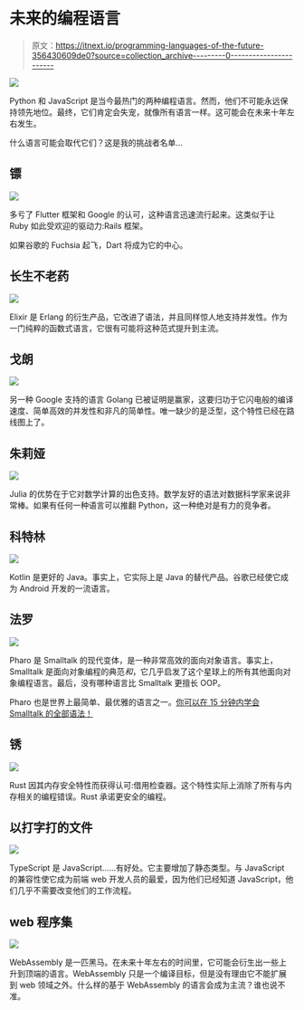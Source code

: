 # 未来的编程语言

> 原文：<https://itnext.io/programming-languages-of-the-future-356430609de0?source=collection_archive---------0----------------------->

![](img/ea5f1f3f0b34549a07ff550fa558ec1e.png)

Python 和 JavaScript 是当今最热门的两种编程语言。然而，他们不可能永远保持领先地位。最终，它们肯定会失宠，就像所有语言一样。这可能会在未来十年左右发生。

什么语言可能会取代它们？这是我的挑战者名单…

## 镖

![](img/6e0fcc348b640c745f102486a4bf9643.png)

多亏了 Flutter 框架和 Google 的认可，这种语言迅速流行起来。这类似于让 Ruby 如此受欢迎的驱动力:Rails 框架。

如果谷歌的 Fuchsia 起飞，Dart 将成为它的中心。

## 长生不老药

![](img/edb086f4d3742d5ccbeb8ed23242115a.png)

Elixir 是 Erlang 的衍生产品，它改进了语法，并且同样惊人地支持并发性。作为一门纯粹的函数式语言，它很有可能将这种范式提升到主流。

## 戈朗

![](img/d5b36daf642a76909d88722cd6912a57.png)

另一种 Google 支持的语言 Golang 已被证明是赢家，这要归功于它闪电般的编译速度、简单高效的并发性和非凡的简单性。唯一缺少的是泛型，这个特性已经在路线图上了。

## 朱莉娅

![](img/81e5672f6cbb2f031e429cffcf3276b5.png)

Julia 的优势在于它对数学计算的出色支持。数学友好的语法对数据科学家来说非常棒。如果有任何一种语言可以推翻 Python，这一种绝对是有力的竞争者。

## 科特林

![](img/a9f3f9471b684b8e8f09d0eb798e7dbe.png)

Kotlin 是更好的 Java。事实上，它实际上是 Java 的替代产品。谷歌已经使它成为 Android 开发的一流语言。

## 法罗

![](img/92a05e10674bbd6e5e248a76ac8857b8.png)

Pharo 是 Smalltalk 的现代变体，是一种非常高效的面向对象语言。事实上，Smalltalk 是面向对象编程的典范*和*，它几乎启发了这个星球上的所有其他面向对象编程语言。最后，没有哪种语言比 Smalltalk 更擅长 OOP。

Pharo 也是世界上最简单、最优雅的语言之一。[你可以在 15 分钟内学会 Smalltalk 的全部语法！](https://amber-lang.net/learn.html)

## 锈

![](img/1a3e0e230645eab3cf02d41ca87fb124.png)

Rust 因其内存安全特性而获得认可:借用检查器。这个特性实际上消除了所有与内存相关的编程错误。Rust 承诺更安全的编程。

## 以打字打的文件

![](img/daf3b14e656f21ec5a1925b6bac52059.png)

TypeScript 是 JavaScript……有好处。它主要增加了静态类型。与 JavaScript 的兼容性使它成为前端 web 开发人员的最爱，因为他们已经知道 JavaScript，他们几乎不需要改变他们的工作流程。

## web 程序集

![](img/3ea4b85f01454548aacac27c7b7268c3.png)

WebAssembly 是一匹黑马。在未来十年左右的时间里，它可能会衍生出一些上升到顶端的语言。WebAssembly 只是一个编译目标，但是没有理由它不能扩展到 web 领域之外。什么样的基于 WebAssembly 的语言会成为主流？谁也说不准。